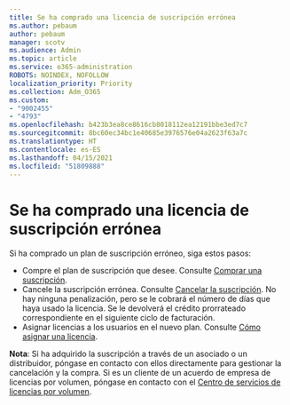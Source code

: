 ```yaml
---
title: Se ha comprado una licencia de suscripción errónea
ms.author: pebaum
author: pebaum
manager: scotv
ms.audience: Admin
ms.topic: article
ms.service: o365-administration
ROBOTS: NOINDEX, NOFOLLOW
localization_priority: Priority
ms.collection: Adm_O365
ms.custom:
- "9002455"
- "4793"
ms.openlocfilehash: b423b3ea8ce8616cb8018112ea12191bbe3ed7c7
ms.sourcegitcommit: 8bc60ec34bc1e40685e3976576e04a2623f63a7c
ms.translationtype: HT
ms.contentlocale: es-ES
ms.lasthandoff: 04/15/2021
ms.locfileid: "51809888"
---
```

# <a name="purchased-wrong-subscription-license"></a>Se ha comprado una licencia de suscripción errónea

Si ha comprado un plan de suscripción erróneo, siga estos pasos:

- Compre el plan de suscripción que desee. Consulte [Comprar una suscripción](https://docs.microsoft.com/alchemyinsights/buy-a-subscription-to-office-365-for-business).
- Cancele la suscripción errónea. Consulte [Cancelar la suscripción](https://docs.microsoft.com/alchemyinsights/canceling-your-office-365-subscription).
No hay ninguna penalización, pero se le cobrará el número de días que haya usado la licencia. Se le devolverá el crédito prorrateado correspondiente en el siguiente ciclo de facturación.
- Asignar licencias a los usuarios en el nuevo plan. Consulte [Cómo asignar una licencia](https://docs.microsoft.com/alchemyinsights/how-to-assign-a-license-to-a-user).

**Nota**: Si ha adquirido la suscripción a través de un asociado o un distribuidor, póngase en contacto con ellos directamente para gestionar la cancelación y la compra. Si es un cliente de un acuerdo de empresa de licencias por volumen, póngase en contacto con el [Centro de servicios de licencias por volumen](https://support.microsoft.com/help/4471406/how-to-contact-the-microsoft-volume-licensing-service-center).
